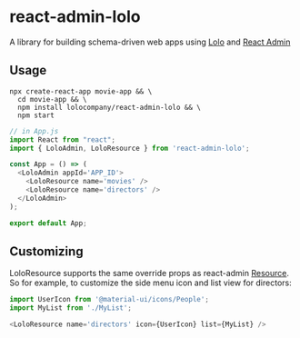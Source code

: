 # react-admin-lolo
A library for building schema-driven web apps using [Lolo](https://lolo.company) and [React Admin](https://github.com/marmelab/react-admin)

## Usage
````
npx create-react-app movie-app && \
  cd movie-app && \
  npm install lolocompany/react-admin-lolo && \
  npm start
````

````javascript
// in App.js
import React from "react";
import { LoloAdmin, LoloResource } from 'react-admin-lolo';

const App = () => (
  <LoloAdmin appId='APP_ID'>
    <LoloResource name='movies' />
    <LoloResource name='directors' />
  </LoloAdmin>
);

export default App;
````

## Customizing

LoloResource supports the same override props as react-admin [Resource](https://marmelab.com/react-admin/Resource.html#the-resource-component). So for example, to customize the side menu icon and list view for directors:

````javascript
import UserIcon from '@material-ui/icons/People';
import MyList from './MyList';

<LoloResource name='directors' icon={UserIcon} list={MyList} />
````
